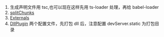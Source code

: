 1. 生成声明文件用 tsc,也可以现在这样先用 ts-loader 处理，再给 babel-loader
2. [splitChunks](https://webpack.js.org/plugins/split-chunks-plugin/)
3. [Externals](https://webpack.js.org/configuration/externals/)
4. [DllPlugin](https://webpack.js.org/plugins/dll-plugin/#dllplugin)
   两个配置文件，先打包 dll 后，注意配置 devServer.static 为打包目录
